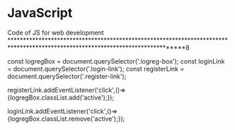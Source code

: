 # JavaScript
Code of JS for web development
*******************************************************************************************************************************8


const logregBox = document.querySelector('.logreg-box');
const loginLink = document.querySelector('.login-link');
const registerLink = document.querySelector('.register-link');

registerLink.addEventListener('click',()=> {logregBox.classList.add('active');});

loginLink.addEventListener('click',()=> {logregBox.classList.remove('active');});

